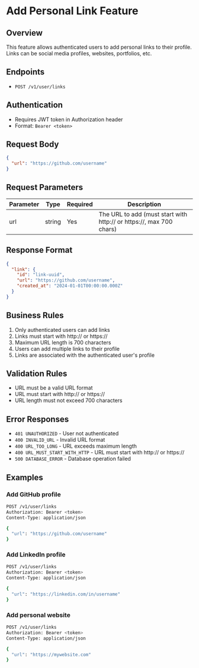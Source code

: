 # Add Personal Link Feature

## Overview
This feature allows authenticated users to add personal links to their profile. Links can be social media profiles, websites, portfolios, etc.

## Endpoints
- `POST /v1/user/links`

## Authentication
- Requires JWT token in Authorization header
- Format: `Bearer <token>`

## Request Body
```json
{
  "url": "https://github.com/username"
}
```

## Request Parameters
| Parameter | Type | Required | Description |
|-----------|------|----------|-------------|
| url | string | Yes | The URL to add (must start with http:// or https://, max 700 chars) |

## Response Format
```json
{
  "link": {
    "id": "link-uuid",
    "url": "https://github.com/username",
    "created_at": "2024-01-01T00:00:00.000Z"
  }
}
```

## Business Rules
1. Only authenticated users can add links
2. Links must start with http:// or https://
3. Maximum URL length is 700 characters
4. Users can add multiple links to their profile
5. Links are associated with the authenticated user's profile

## Validation Rules
- URL must be a valid URL format
- URL must start with http:// or https://
- URL length must not exceed 700 characters

## Error Responses
- `401 UNAUTHORIZED` - User not authenticated
- `400 INVALID_URL` - Invalid URL format
- `400 URL_TOO_LONG` - URL exceeds maximum length
- `400 URL_MUST_START_WITH_HTTP` - URL must start with http:// or https://
- `500 DATABASE_ERROR` - Database operation failed

## Examples

### Add GitHub profile
```bash
POST /v1/user/links
Authorization: Bearer <token>
Content-Type: application/json

{
  "url": "https://github.com/username"
}
```

### Add LinkedIn profile
```bash
POST /v1/user/links
Authorization: Bearer <token>
Content-Type: application/json

{
  "url": "https://linkedin.com/in/username"
}
```

### Add personal website
```bash
POST /v1/user/links
Authorization: Bearer <token>
Content-Type: application/json

{
  "url": "https://mywebsite.com"
}
```
